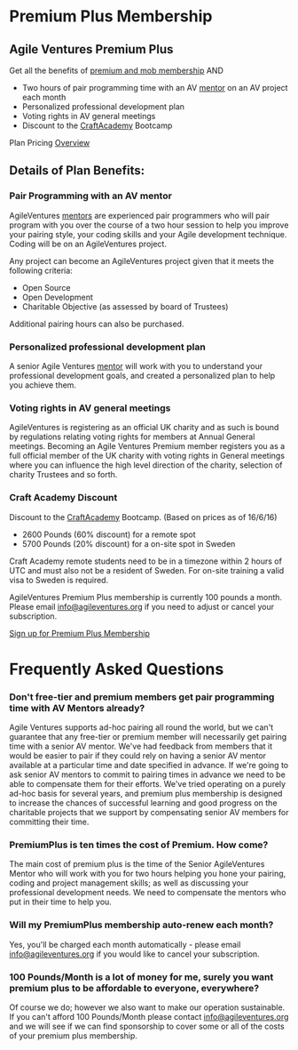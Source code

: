 # Premium Plus Membership

## Agile Ventures Premium Plus 

Get all the benefits of [premium and mob membership](http://www.agileventures.org/premium) AND 

- Two hours of pair programming time with an AV [mentor](http://www.agileventures.org/mentors) on an AV project each month
- Personalized professional development plan
- Voting rights in AV general meetings 
- Discount to the [CraftAcademy](https://craftacademy.se/international/) Bootcamp

Plan Pricing [Overview](http://www.agileventures.org/pricing)

## Details of Plan Benefits:

### Pair Programming with an AV mentor

AgileVentures [mentors](http://www.agileventures.org/mentors) are experienced pair programmers who will pair program with you over the course of a two hour session to help you improve your pairing style, your coding skills and your Agile development technique.  Coding will be on an AgileVentures project.

Any project can become an AgileVentures project given that it meets the following criteria:

- Open Source
- Open Development
- Charitable Objective (as assessed by board of Trustees)

Additional pairing hours can also be purchased. 

### Personalized professional development plan
    
A senior Agile Ventures [mentor](http://www.agileventures.org/mentors) will work with you to understand your professional development goals, and created a personalized plan to help you achieve them.

### Voting rights in AV general meetings

AgileVentures is registering as an official UK charity and as such is bound by regulations relating voting rights for members at Annual General meetings.  Becoming an Agile Ventures Premium member registers you as a full official member of the UK charity with voting rights in General meetings where you can influence the high level direction of the charity, selection of charity Trustees and so forth.

### Craft Academy Discount

Discount to the [CraftAcademy](https://craftacademy.se/international/) Bootcamp. (Based on prices as of 16/6/16)

- 2600 Pounds (60% discount) for a remote spot 
- 5700 Pounds (20% discount) for a on-site spot in Sweden

Craft Academy remote students need to be in a timezone within 2 hours of UTC and must also not be a resident of Sweden. For on-site training a valid visa to Sweden is required.

AgileVentures Premium Plus membership is currently 100 pounds a month.  Please email info@agileventures.org if you need to adjust or cancel your subscription.

[Sign up for Premium Plus Membership](http://www.agileventures.org/subscriptions//new?plan=premiumplus)

# Frequently Asked Questions

### Don't free-tier and premium members get pair programming time with AV Mentors already?

Agile Ventures supports ad-hoc pairing all round the world, but we can't guarantee that any free-tier or premium member will necessarily get pairing time with a senior AV mentor.  We've had feedback from members that it would be easier to pair if they could rely on having a senior AV mentor available at a particular time and date specified in advance.  If we're going to ask senior AV mentors to commit to pairing times in advance we need to be able to compensate them for their efforts.   We've tried operating on a purely ad-hoc basis for several years, and premium plus membership is designed to increase the chances of successful learning and good progress on the charitable projects that we support by compensating senior AV members for committing their time. 

### PremiumPlus is ten times the cost of Premium.  How come?

The main cost of premium plus is the time of the Senior AgileVentures Mentor who will work with you for two hours helping you hone your pairing, coding and project management skills; as well as discussing your professional development needs.  We need to compensate the mentors who put in their time to help you.

### Will my PremiumPlus membership auto-renew each month?

Yes, you'll be charged each month automatically - please email info@agileventures.org if you would like to cancel your subscription.

### 100 Pounds/Month is a lot of money for me, surely you want premium plus to be affordable to everyone, everywhere?

Of course we do; however we also want to make our operation sustainable.  If you can't afford 100 Pounds/Month please contact info@agileventures.org and we will see if we can find sponsorship to cover some or all of the costs of your premium plus membership.